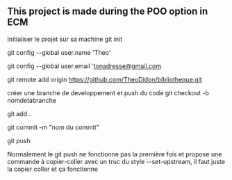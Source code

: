 ## This project is made during the POO option in ECM

Initialiser le projet sur sa machine
git init

git config --global user.name 'Theo'

git config --global user.email 'tonadresse@gmail.com

git remote add origin https://github.com/TheoDidon/bibliotheque.git

créer une branche de developpement et push du code
git checkout -b nomdetabranche

git add .

git commit -m "nom du commit"

git push

Normalement le git push ne fonctionne pas la première fois et propose une commande à copier-coller avec un truc du style --set-upstream, il faut juste la copier coller et ça fonctionne

